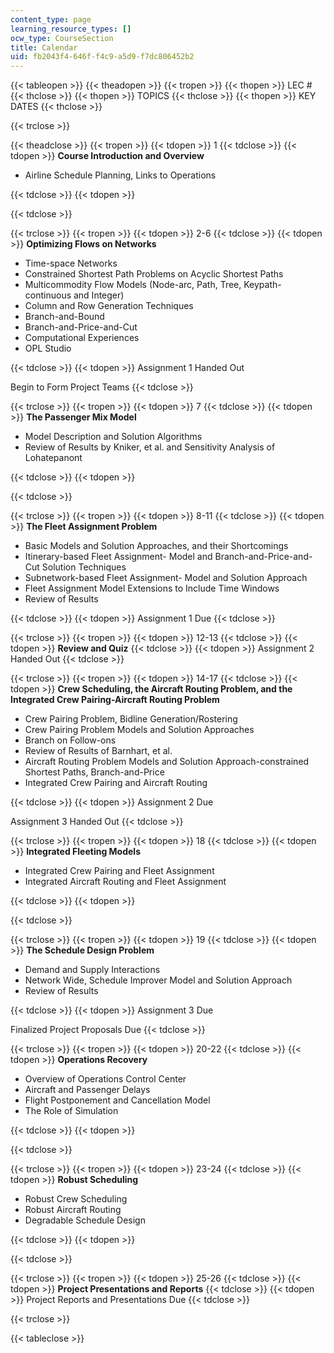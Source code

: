 ```yaml
---
content_type: page
learning_resource_types: []
ocw_type: CourseSection
title: Calendar
uid: fb2043f4-646f-f4c9-a5d9-f7dc806452b2
---
```


{{< tableopen >}}
{{< theadopen >}}
{{< tropen >}}
{{< thopen >}}
LEC #
{{< thclose >}}
{{< thopen >}}
TOPICS
{{< thclose >}}
{{< thopen >}}
KEY DATES
{{< thclose >}}

{{< trclose >}}

{{< theadclose >}}
{{< tropen >}}
{{< tdopen >}}
1
{{< tdclose >}}
{{< tdopen >}}
**Course Introduction and Overview**

*   Airline Schedule Planning, Links to Operations


{{< tdclose >}}
{{< tdopen >}}

{{< tdclose >}}

{{< trclose >}}
{{< tropen >}}
{{< tdopen >}}
2-6
{{< tdclose >}}
{{< tdopen >}}
**Optimizing Flows on Networks**

*   Time-space Networks
*   Constrained Shortest Path Problems on Acyclic Shortest Paths
*   Multicommodity Flow Models (Node-arc, Path, Tree, Keypath-continuous and Integer)
*   Column and Row Generation Techniques
*   Branch-and-Bound
*   Branch-and-Price-and-Cut
*   Computational Experiences
*   OPL Studio


{{< tdclose >}}
{{< tdopen >}}
Assignment 1 Handed Out  
  
Begin to Form Project Teams
{{< tdclose >}}

{{< trclose >}}
{{< tropen >}}
{{< tdopen >}}
7
{{< tdclose >}}
{{< tdopen >}}
**The Passenger Mix Model**

*   Model Description and Solution Algorithms
*   Review of Results by Kniker, et al. and Sensitivity Analysis of Lohatepanont


{{< tdclose >}}
{{< tdopen >}}

{{< tdclose >}}

{{< trclose >}}
{{< tropen >}}
{{< tdopen >}}
8-11
{{< tdclose >}}
{{< tdopen >}}
**The Fleet Assignment Problem**

*   Basic Models and Solution Approaches, and their Shortcomings
*   Itinerary-based Fleet Assignment- Model and Branch-and-Price-and-Cut Solution Techniques
*   Subnetwork-based Fleet Assignment- Model and Solution Approach
*   Fleet Assignment Model Extensions to Include Time Windows
*   Review of Results


{{< tdclose >}}
{{< tdopen >}}
Assignment 1 Due
{{< tdclose >}}

{{< trclose >}}
{{< tropen >}}
{{< tdopen >}}
12-13
{{< tdclose >}}
{{< tdopen >}}
**Review and Quiz**
{{< tdclose >}}
{{< tdopen >}}
Assignment 2 Handed Out
{{< tdclose >}}

{{< trclose >}}
{{< tropen >}}
{{< tdopen >}}
14-17
{{< tdclose >}}
{{< tdopen >}}
**Crew Scheduling, the Aircraft Routing Problem, and the Integrated Crew Pairing-Aircraft Routing Problem**

*   Crew Pairing Problem, Bidline Generation/Rostering
*   Crew Pairing Problem Models and Solution Approaches
*   Branch on Follow-ons
*   Review of Results of Barnhart, et al.
*   Aircraft Routing Problem Models and Solution Approach-constrained Shortest Paths, Branch-and-Price
*   Integrated Crew Pairing and Aircraft Routing


{{< tdclose >}}
{{< tdopen >}}
Assignment 2 Due  
  
Assignment 3 Handed Out
{{< tdclose >}}

{{< trclose >}}
{{< tropen >}}
{{< tdopen >}}
18
{{< tdclose >}}
{{< tdopen >}}
**Integrated Fleeting Models**

*   Integrated Crew Pairing and Fleet Assignment
*   Integrated Aircraft Routing and Fleet Assignment


{{< tdclose >}}
{{< tdopen >}}

{{< tdclose >}}

{{< trclose >}}
{{< tropen >}}
{{< tdopen >}}
19
{{< tdclose >}}
{{< tdopen >}}
**The Schedule Design Problem**

*   Demand and Supply Interactions
*   Network Wide, Schedule Improver Model and Solution Approach
*   Review of Results


{{< tdclose >}}
{{< tdopen >}}
Assignment 3 Due  
  
Finalized Project Proposals Due
{{< tdclose >}}

{{< trclose >}}
{{< tropen >}}
{{< tdopen >}}
20-22
{{< tdclose >}}
{{< tdopen >}}
**Operations Recovery**

*   Overview of Operations Control Center
*   Aircraft and Passenger Delays
*   Flight Postponement and Cancellation Model
*   The Role of Simulation


{{< tdclose >}}
{{< tdopen >}}

{{< tdclose >}}

{{< trclose >}}
{{< tropen >}}
{{< tdopen >}}
23-24
{{< tdclose >}}
{{< tdopen >}}
**Robust Scheduling**

*   Robust Crew Scheduling
*   Robust Aircraft Routing
*   Degradable Schedule Design


{{< tdclose >}}
{{< tdopen >}}

{{< tdclose >}}

{{< trclose >}}
{{< tropen >}}
{{< tdopen >}}
25-26
{{< tdclose >}}
{{< tdopen >}}
**Project Presentations and Reports**
{{< tdclose >}}
{{< tdopen >}}
Project Reports and Presentations Due
{{< tdclose >}}

{{< trclose >}}

{{< tableclose >}}